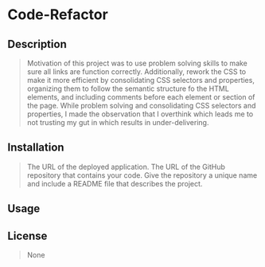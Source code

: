 # Code-Refactor
## Description
> Motivation of this project was to use problem solving skills to make sure all links are function correctly. 
> Additionally, rework the CSS to make it more efficient by consolidating CSS selectors and properties, organizing them to follow the semantic structure fo the HTML elements, and including comments before each element or section of the page.
> While problem solving and consolidating CSS selectors and properties, I made the observation that I overthink which leads me to not trusting my gut in which results in under-delivering. 
## Installation
>The URL of the deployed application.
>The URL of the GitHub repository that contains your code. Give the repository a unique name and include a README file that describes the project.
## Usage
>
## License
>None
